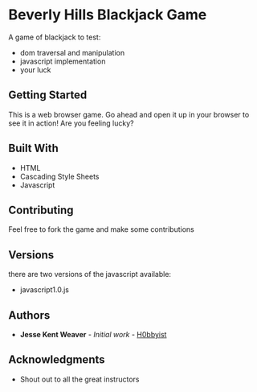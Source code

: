 Beverly Hills Blackjack Game
============================

A game of blackjack to test:
- dom traversal and manipulation
- javascript implementation
- your luck

## Getting Started

This is a web browser game. Go ahead and open it up in your browser to see it in action!
Are you feeling lucky?


## Built With

* HTML
* Cascading Style Sheets
* Javascript

## Contributing

Feel free to fork the game and make some contributions

## Versions

there are two versions of the javascript available:
- javascript1.0.js

## Authors

* **Jesse Kent Weaver** - *Initial work* - [H0bbyist](https://github.com/H0bbyist)

## Acknowledgments

* Shout out to all the great instructors
